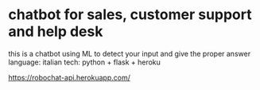 # chatbot for sales, customer support and help desk
this is a chatbot using ML to detect your input and give the proper answer
language: italian
tech: python + flask + heroku

https://robochat-api.herokuapp.com/
